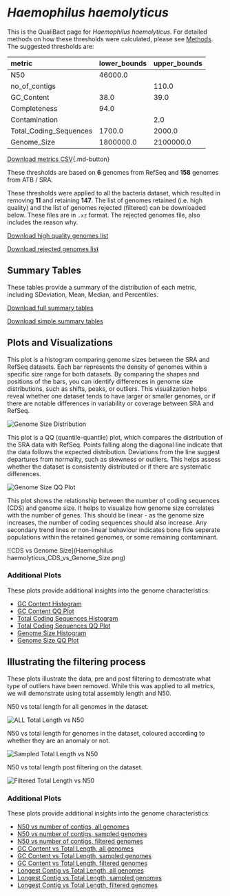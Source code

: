 # *Haemophilus haemolyticus*

This is the QualiBact page for *Haemophilus haemolyticus*. For detailed methods on how these thresholds were calculated, please see [Methods](../../methods.md).
The suggested thresholds are: 

| metric                 | lower_bounds   | upper_bounds   |
|:-----------------------|:---------------|:---------------|
| N50                    | 46000.0        |                |
| no_of_contigs          |                | 110.0          |
| GC_Content             | 38.0           | 39.0           |
| Completeness           | 94.0           |                |
| Contamination          |                | 2.0            |
| Total_Coding_Sequences | 1700.0         | 2000.0         |
| Genome_Size            | 1800000.0      | 2100000.0      |

[Download metrics CSV](Haemophilus_haemolyticus_metrics.csv){.md-button}


These thresholds are based on **6** genomes from RefSeq and **158** genomes from ATB / SRA.

These thresholds were applied to all the bacteria dataset, which resulted in removing **11** and retaining **147**.
The list of genomes retained (i.e. high quality) and the list of genomes rejected (filtered) can be downloaded below. These files are in `.xz` format. The rejected genomes file, also includes the reason why.

[Download high quality genomes list](Haemophilus_haemolyticus_high_quality_genomes.csv.xz)


[Download rejected genomes list](Haemophilus_haemolyticus_filtered_out_genomes.csv.xz)



## Summary Tables
These tables provide a summary of the distribution of each metric, including SDeviation, Mean, Median, and Percentiles.

[Download full summary tables](summary.csv)

[Download simple summary tables](selected_summary.csv)

## Plots and Visualizations

This plot is a histogram comparing genome sizes between the SRA and RefSeq datasets. Each bar represents the density of genomes within a specific size range for both datasets. By comparing the shapes and positions of the bars, you can identify differences in genome size distributions, such as shifts, peaks, or outliers. This visualization helps reveal whether one dataset tends to have larger or smaller genomes, or if there are notable differences in variability or coverage between SRA and RefSeq.

![Genome Size Distribution](Genome_Size_refseq_histogram_kde.png)

This plot is a QQ (quantile-quantile) plot, which compares the distribution of the SRA data with RefSeq. Points falling along the diagonal line indicate that the data follows the expected distribution. Deviations from the line suggest departures from normality, such as skewness or outliers. This helps assess whether the dataset is consistently distributed or if there are systematic differences.

![Genome Size QQ Plot](Genome_Size_refseq_qqplot.png)

This plot shows the relationship between the number of coding sequences (CDS) and genome size. It helps to visualize how genome size correlates with the number of genes. This should be linear - as the genome size increases, the number of coding sequences should also increase. Any secondary trend lines or non-linear behaviour indicates bone fide seperate populations within the retained genomes, or some remaining contaminant. 

![CDS vs Genome Size](Haemophilus haemolyticus_CDS_vs_Genome_Size.png)

### Additional Plots

These plots provide additional insights into the genome characteristics:

- [GC Content Histogram](GC_Content_refseq_histogram_kde.png)
- [GC Content QQ Plot](GC_Content_refseq_qqplot.png)
- [Total Coding Sequences Histogram](Total_Coding_Sequences_refseq_histogram_kde.png)
- [Total Coding Sequences QQ Plot](Total_Coding_Sequences_refseq_qqplot.png)
- [Genome Size Histogram](Genome_Size_refseq_histogram_kde.png)
- [Genome Size QQ Plot](Genome_Size_refseq_qqplot.png)
## Illustrating the filtering process
These plots illustrate the data, pre and post filtering to demostrate what type of outliers have been removed. While this was applied to all metrics, we will demonstrate using total assembly length and N50.

N50 vs total length for all genomes in the dataset.

![ALL Total Length vs N50](Haemophilus_haemolyticus_all_total_length_N50.png)

N50 vs total length for genomes in the dataset, coloured according to whether they are an anomaly or not.

![Sampled Total Length vs N50](Haemophilus_haemolyticus_sample_total_length_N50.png)

N50 vs total length post filtering on the dataset.

![Filtered Total Length vs N50](Haemophilus_haemolyticus_filt_total_length_N50.png)

### Additional Plots

These plots provide additional insights into the genome characteristics:

- [N50 vs number of contigs, all genomes](Haemophilus_haemolyticus_all_N50_number.png)
- [N50 vs number of contigs, sampled genomes](Haemophilus_haemolyticus_sample_N50_number.png)
- [N50 vs number of contigs, filtered genomes](Haemophilus_haemolyticus_filt_N50_number.png)
- [GC Content vs Total Length, all genomes](Haemophilus_haemolyticus_all_total_length_GC_Content.png)
- [GC Content vs Total Length, sampled genomes](Haemophilus_haemolyticus_sample_total_length_GC_Content.png)
- [GC Content vs Total Length, filtered genomes](Haemophilus_haemolyticus_filt_total_length_GC_Content.png)
- [Longest Contig vs Total Length, all genomes](Haemophilus_haemolyticus_all_total_length_longest.png)
- [Longest Contig vs Total Length, sampled genomes](Haemophilus_haemolyticus_sample_total_length_longest.png)
- [Longest Contig vs Total Length, filtered genomes](Haemophilus_haemolyticus_filt_total_length_longest.png)
